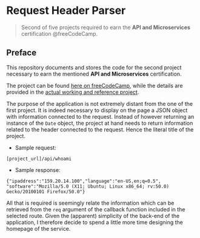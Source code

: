 # Request Header Parser

> Second of five projects required to earn the **API and Microservices** certification @freeCodeCamp.

<!-- Link to the working glitch right [here]() -->

## Preface

This repository documents and stores the code for the second project necessary to earn the mentioned **API and Microservices** certification. 

The project can be found [here on freeCodeCamp](https://learn.freecodecamp.org/apis-and-microservices/apis-and-microservices-projects/request-header-parser-microservice), while the details are provided in the [actual working and reference project](https://dandelion-roar.glitch.me/).

The purpose of the application is not extremely distant from the one of the first project. It is indeed necessary to display on the page a JSON object with information connected to the request. Instead of however returning an instance of the `Date` object, the project at hand needs to return information related to the header connected to the request. Hence the literal title of the project.

- Sample request:

```code
[project_url]/api/whoami
```

- Sample response:

```code
{"ipaddress":"159.20.14.100","language":"en-US,en;q=0.5",
"software":"Mozilla/5.0 (X11; Ubuntu; Linux x86_64; rv:50.0) Gecko/20100101 Firefox/50.0"}
```

All that is required is seemingly relate the information which can be retrieved from the `req` argument of the callback function included in the selected route. Given the (apparent) simplicity of the back-end of the application, I therefore decide to spend a little more time designing the homepage of the service.

